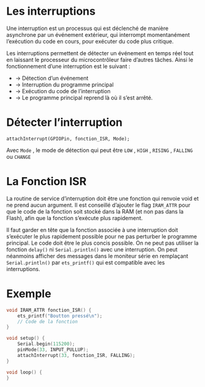 ﻿# Les interruptions 

Une interruption est un processus qui est déclenché de manière asynchrone par un événement extérieur, qui interrompt momentanément l’exécution du code en cours, pour exécuter du code plus critique.

Les interruptions permettent de détecter un événement en temps réel tout en laissant le processeur du microcontrôleur faire d’autres tâches. Ainsi le fonctionnement d’une interruption est le suivant :

 -  → Détection d’un événement
 -  → Interruption du programme principal 
 - → Exécution du code de l’interruption 
 - → Le programme principal reprend là où il s’est arrêté.

# Détecter l’interruption 

`attachInterrupt(GPIOPin, fonction_ISR, Mode);`

Avec `Mode` , le mode de détection qui peut être `LOW` , `HIGH` , `RISING` , `FALLING` ou `CHANGE`

# La Fonction ISR
La routine de service d’interruption doit être une fonction qui renvoie void 
et ne prend aucun argument. Il est conseillé d’ajouter le flag `IRAM_ATTR` pour que le code de la fonction soit stocké dans la RAM (et non pas dans la Flash), afin que la fonction s’exécute plus rapidement. 

Il faut garder en tête que la fonction associée à une interruption doit s’exécuter le plus rapidement possible pour ne pas perturber le programme principal. Le code doit être le plus concis possible. On ne peut pas utiliser la fonction `delay()` ni `Serial.println()` avec une interruption. On peut néanmoins afficher des messages dans le moniteur série en remplaçant `Serial.println()` par `ets_printf()` qui est compatible avec les interruptions.

# Exemple
```cpp
void IRAM_ATTR fonction_ISR() {
    ets_printf("Boutton pressé\n");
    // Code de la fonction
}

void setup() {
    Serial.begin(115200);
    pinMode(33, INPUT_PULLUP);
    attachInterrupt(33, fonction_ISR, FALLING);
}

void loop() {
}
```

